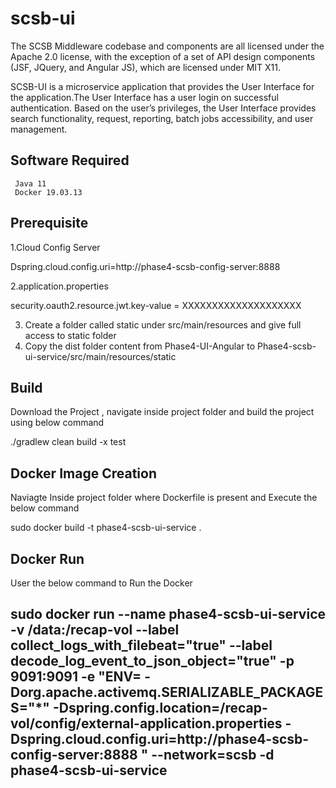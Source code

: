 # scsb-ui

The SCSB Middleware codebase and components are all licensed under the Apache 2.0 license, with the exception of a set of API design components (JSF, JQuery, and Angular JS), which are licensed under MIT X11.

SCSB-UI is a microservice application that provides the User Interface for the application.The User Interface has a user login on successful authentication. Based on the user’s privileges, the User Interface provides search functionality, request, reporting, batch jobs accessibility, and user management.

## Software Required
     Java 11
     Docker 19.03.13
     
## Prerequisite

1.Cloud Config Server

   Dspring.cloud.config.uri=http://phase4-scsb-config-server:8888

2.application.properties
  
  security.oauth2.resource.jwt.key-value = XXXXXXXXXXXXXXXXXXXX

3. Create a folder called static under src/main/resources and give full access to static folder
4. Copy the dist folder content from Phase4-UI-Angular to Phase4-scsb-ui-service/src/main/resources/static

## Build

Download the Project , navigate inside project folder and build the project using below command

./gradlew clean build -x test

## Docker Image Creation

Naviagte Inside project folder where Dockerfile is present and Execute the below command

sudo docker build -t phase4-scsb-ui-service .

## Docker Run

User the below command to Run the Docker

## sudo docker run --name phase4-scsb-ui-service -v /data:/recap-vol   --label collect_logs_with_filebeat="true" --label decode_log_event_to_json_object="true" -p 9091:9091 -e   "ENV= -Dorg.apache.activemq.SERIALIZABLE_PACKAGES="*"  -Dspring.config.location=/recap-vol/config/external-application.properties  -Dspring.cloud.config.uri=http://phase4-scsb-config-server:8888 "  --network=scsb  -d phase4-scsb-ui-service
